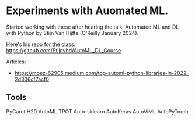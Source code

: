 # Experiments with Auomated ML.

Started working with these after hearing the talk, Automated ML and DL with Python by Stijn Van Hijfte (O'Reilly January 2024).

Here's his repo for the class: https://github.com/Stijnvhd/AutoML_DL_Course

Articles:
* https://moez-62905.medium.com/top-automl-python-libraries-in-2022-2d306cf7acf0

## Tools

PyCaret
H20 AutoML
TPOT
Auto-sklearn
AutoKeras
AutoViML
AutoPyTorch

